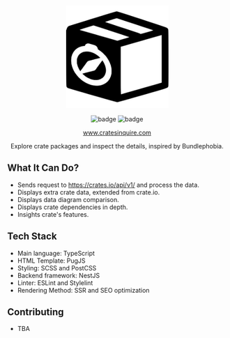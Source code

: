 <p align="center">
    <img src="/public/favicon.png" alt="" width="235" height="235" />
</p>
<p align="center">
  <img src="https://img.shields.io/badge/status-continued-success?style=for-the-badge" alt="badge" />
  <img src="https://img.shields.io/badge/license-Apache--2.0-informational?style=for-the-badge" alt="badge" />
</p>
<p align="center">
  <a href="https://www.cratesinquire.com/">www.cratesinquire.com</a><br />
</p>
<p align="center">
  Explore crate packages and inspect the details, inspired by Bundlephobia.
</p>

## What It Can Do?

- Sends request to https://crates.io/api/v1/ and process the data.
- Displays extra crate data, extended from crate.io.
- Displays data diagram comparison.
- Displays crate dependencies in depth.
- Insights crate's features.

## Tech Stack

- Main language: TypeScript
- HTML Template: PugJS
- Styling: SCSS and PostCSS
- Backend framework: NestJS
- Linter: ESLint and Stylelint
- Rendering Method: SSR and SEO optimization

## Contributing

- TBA
